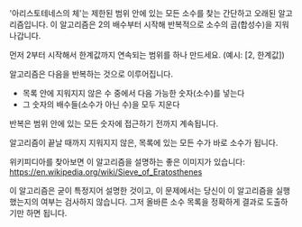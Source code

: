 '아리스토테네스의 체'는 제한된 범위 안에 있는 모든 소수를 찾는 간단하고 오래된 알고리즘입니다. 이 알고리즘은 2의 배수부터 시작해 반복적으로 소수의 곱(합성수)을 지워나갑니다.

먼저 2부터 시작해서 한계값까지 연속되는 범위를 하나 만드세요. (예시: [2, 한계값])

알고리즘은 다음을 반복하는 것으로 이루어집니다.

- 목록 안에 지워지지 않은 수 중에서 다음 가능한 숫자(소수)를 넣는다
- 그 숫자의 배수들(소수가 아닌 수)을 모두 지운다

반복은 범위 안에 있는 모든 숫자에 접근하기 전까지 계속됩니다.

알고리즘이 끝날 때까지 지워지지 않은, 목록에 있는 모든 수가 바로 소수가 됩니다.

위키피디아를 찾아보면 이 알고리즘을 설명하는 좋은 이미지가 있습니다:
https://en.wikipedia.org/wiki/Sieve_of_Eratosthenes

이 알고리즘은 굳이 특정지어 설명한 것이고, 이 문제에서는 당신이 이 알고리즘을 실행했는지의 여부는 검사하지 않습니다. 그저 올바른 소수 목록을 정확하게 결과로 도출하기만 하면 됩니다.

